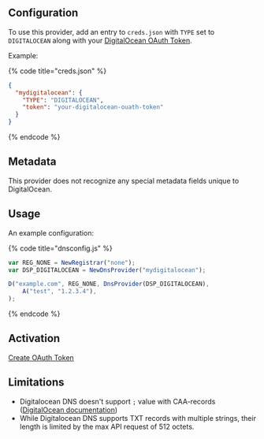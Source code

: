 ## Configuration

To use this provider, add an entry to `creds.json` with `TYPE` set to `DIGITALOCEAN`
along with your [DigitalOcean OAuth Token](https://cloud.digitalocean.com/settings/applications).

Example:

{% code title="creds.json" %}
```json
{
  "mydigitalocean": {
    "TYPE": "DIGITALOCEAN",
    "token": "your-digitalocean-ouath-token"
  }
}
```
{% endcode %}

## Metadata
This provider does not recognize any special metadata fields unique to DigitalOcean.

## Usage
An example configuration:

{% code title="dnsconfig.js" %}
```javascript
var REG_NONE = NewRegistrar("none");
var DSP_DIGITALOCEAN = NewDnsProvider("mydigitalocean");

D("example.com", REG_NONE, DnsProvider(DSP_DIGITALOCEAN),
    A("test", "1.2.3.4"),
);
```
{% endcode %}

## Activation
[Create OAuth Token](https://cloud.digitalocean.com/settings/applications)

## Limitations

- Digitalocean DNS doesn't support `;` value with CAA-records ([DigitalOcean documentation](https://www.digitalocean.com/docs/networking/dns/how-to/create-caa-records/))
- While Digitalocean DNS supports TXT records with multiple strings,
  their length is limited by the max API request of 512 octets.

